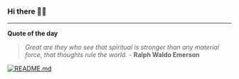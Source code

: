 ### Hi there 👋🏻


---

**Quote of the day**

> *Great are they who see that spiritual is stronger than any material force, that thoughts rule the world.* - **Ralph Waldo Emerson** 

[![README.md](https://github.com/marcolovazzano/marcolovazzano/actions/workflows/readme.yml/badge.svg?branch=main)](https://github.com/marcolovazzano/marcolovazzano/actions/workflows/readme.yml)
